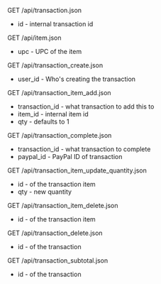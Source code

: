 GET /api/transaction.json
* id - internal transaction id

GET /api/item.json
* upc - UPC of the item

GET /api/transaction_create.json
* user_id - Who's creating the transaction

GET /api/transaction_item_add.json
* transaction_id - what transaction to add this to
* item_id - internal item id
* qty - defaults to 1

GET /api/transaction_complete.json
* transaction_id - what transaction to complete
* paypal_id - PayPal ID of transaction

GET /api/transaction_item_update_quantity.json
* id - of the transaction item
* qty - new quantity

GET /api/transaction_item_delete.json
* id - of the transaction item

GET /api/transaction_delete.json
* id - of the transaction 

GET /api/transaction_subtotal.json
* id - of the transaction 